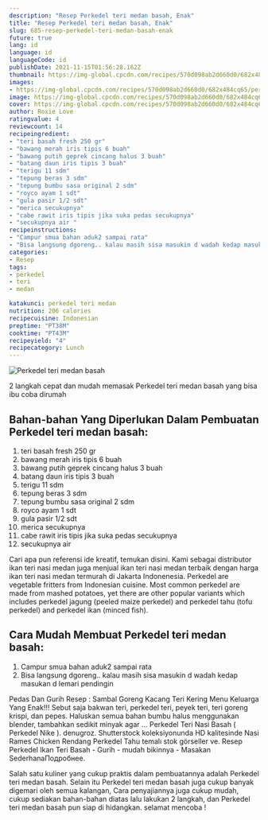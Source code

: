 ```yaml
---
description: "Resep Perkedel teri medan basah, Enak"
title: "Resep Perkedel teri medan basah, Enak"
slug: 685-resep-perkedel-teri-medan-basah-enak
future: true
lang: id
language: id
languageCode: id
publishDate: 2021-11-15T01:56:28.162Z 
thumbnail: https://img-global.cpcdn.com/recipes/570d098ab2d660d0/682x484cq65/perkedel-teri-medan-basah-foto-resep-utama.png
images:
- https://img-global.cpcdn.com/recipes/570d098ab2d660d0/682x484cq65/perkedel-teri-medan-basah-foto-resep-utama.png
image: https://img-global.cpcdn.com/recipes/570d098ab2d660d0/682x484cq65/perkedel-teri-medan-basah-foto-resep-utama.png
cover: https://img-global.cpcdn.com/recipes/570d098ab2d660d0/682x484cq65/perkedel-teri-medan-basah-foto-resep-utama.png
author: Roxie Love
ratingvalue: 4
reviewcount: 14
recipeingredient:
- "teri basah fresh 250 gr"
- "bawang merah iris tipis 6 buah"
- "bawang putih geprek cincang halus 3 buah"
- "batang daun iris tipis 3 buah"
- "terigu 11 sdm"
- "tepung beras 3 sdm"
- "tepung bumbu sasa original 2 sdm"
- "royco ayam 1 sdt"
- "gula pasir 1/2 sdt"
- "merica secukupnya"
- "cabe rawit iris tipis jika suka pedas secukupnya"
- "secukupnya air "
recipeinstructions:
- "Campur smua bahan aduk2 sampai rata"
- "Bisa langsung dgoreng.. kalau masih sisa masukin d wadah kedap masukan d lemari pendingin"
categories:
- Resep
tags:
- perkedel
- teri
- medan

katakunci: perkedel teri medan 
nutrition: 206 calories
recipecuisine: Indonesian
preptime: "PT38M"
cooktime: "PT43M"
recipeyield: "4"
recipecategory: Lunch
---
```



![Perkedel teri medan basah](https://img-global.cpcdn.com/recipes/570d098ab2d660d0/682x484cq65/perkedel-teri-medan-basah-foto-resep-utama.png)

2 langkah cepat dan mudah memasak  Perkedel teri medan basah yang bisa ibu coba dirumah

<!--inarticleads1-->

## Bahan-bahan Yang Diperlukan Dalam Pembuatan Perkedel teri medan basah:

1. teri basah fresh 250 gr
1. bawang merah iris tipis 6 buah
1. bawang putih geprek cincang halus 3 buah
1. batang daun iris tipis 3 buah
1. terigu 11 sdm
1. tepung beras 3 sdm
1. tepung bumbu sasa original 2 sdm
1. royco ayam 1 sdt
1. gula pasir 1/2 sdt
1. merica secukupnya
1. cabe rawit iris tipis jika suka pedas secukupnya
1. secukupnya air 

Cari apa pun referensi ide kreatif, temukan disini. Kami sebagai distributor ikan teri nasi medan juga menjual ikan teri nasi medan terbaik dengan harga ikan teri nasi medan termurah di Jakarta Indonenesia. Perkedel are vegetable fritters from Indonesian cuisine. Most common perkedel are made from mashed potatoes, yet there are other popular variants which includes perkedel jagung (peeled maize perkedel) and perkedel tahu (tofu perkedel) and perkedel ikan (minced fish). 

<!--inarticleads2-->

## Cara Mudah Membuat Perkedel teri medan basah:

1. Campur smua bahan aduk2 sampai rata
1. Bisa langsung dgoreng.. kalau masih sisa masukin d wadah kedap masukan d lemari pendingin


Pedas Dan Gurih Resep : Sambal Goreng Kacang Teri Kering Menu Keluarga Yang Enak!!! Sebut saja bakwan teri, perkedel teri, peyek teri, teri goreng krispi, dan pepes. Haluskan semua bahan bumbu halus menggunakan blender, tambahkan sedikit minyak agar … Perkedel Teri Nasi Basah ( Perkedel Nike ). denugroz. Shutterstock koleksiyonunda HD kalitesinde Nasi Rames Chicken Rendang Perkedel Tahu temalı stok görseller ve. Resep Perkedel Ikan Teri Basah - Gurih - mudah bikinnya - Masakan SederhanaПодробнее. 

Salah satu kuliner yang cukup praktis dalam pembuatannya adalah  Perkedel teri medan basah. Selain itu  Perkedel teri medan basah  juga cukup banyak digemari oleh semua kalangan, Cara penyajiannya juga cukup mudah, cukup sediakan bahan-bahan diatas lalu lakukan 2 langkah, dan  Perkedel teri medan basah  pun siap di hidangkan. selamat mencoba !
